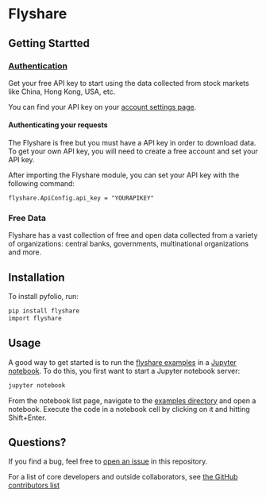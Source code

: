 # Flyshare


## Getting Startted
### [Authentication](http://www.asiabigdata.org/registration/)

Get your free API key to start using the data collected from stock markets like China, Hong Kong, USA, etc.

You can find your API key on your [account settings page](http://www.asiabigdata.org/login/).

#### Authenticating your requests
The Flyshare is free but you must have a API key in order to download data. To get your own API key, you will need to create a free  account and set your API key.

After importing the Flyshare module, you can set your API key with the following command: 
```
flyshare.ApiConfig.api_key = "YOURAPIKEY"
```

### Free Data
Flyshare has a vast collection of free and open data collected from a variety of organizations: 
central banks, governments, multinational organizations and more. 


## Installation

To install pyfolio, run:

```bash
pip install flyshare
import flyshare 
```

## Usage

A good way to get started is to run the [flyshare examples](tutorial) in
a [Jupyter notebook](http://jupyter.org/). To do this, you first want to
start a Jupyter notebook server:

```bash
jupyter notebook
```

From the notebook list page, navigate to the [examples directory](tutorial)
and open a notebook. Execute the code in a notebook cell by clicking on it
and hitting Shift+Enter.


## Questions?

If you find a bug, feel free to [open an issue](https://github.com/duanrb/flyshare/issues) in this repository.


For a list of core developers and outside collaborators, see [the GitHub contributors list](https://github.com/duanrb/flyshare/graphs/contributors)